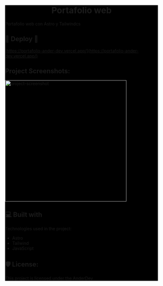 <div style="background:black";>
<h1 align="center" id="title">Portafolio web</h1>

<p id="description">Portafolio web con Astro y Tailwindcs</p>

<h2>🚀 Deploy 🚀</h2>

[https://portafolio-ander-dev.vercel.app/](https://portafolio-ander-dev.vercel.app/)

<h2>Project Screenshots:</h2>

<img src="https://astro.build/assets/press/astro-logo-light-gradient.svg" alt="project-screenshot" width="400" height="400/">

  
  
<h2>💻 Built with</h2>

Technologies used in the project:

*   Astro
*   Tailwind
*   JavaScript

<h2>🛡️ License:</h2>

This project is licensed under the AnderDev
</div>
